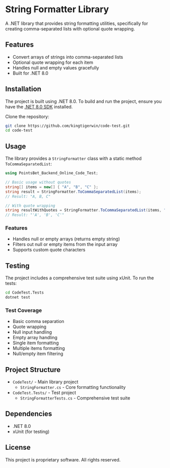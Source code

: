 # String Formatter Library

A .NET library that provides string formatting utilities, specifically for creating comma-separated lists with optional quote wrapping.

## Features

- Convert arrays of strings into comma-separated lists
- Optional quote wrapping for each item
- Handles null and empty values gracefully
- Built for .NET 8.0

## Installation

The project is built using .NET 8.0. To build and run the project, ensure you have the [.NET 8.0 SDK](https://dotnet.microsoft.com/download/dotnet/8.0) installed.

Clone the repository:
```bash
git clone https://github.com/kingtigerwin/code-test.git
cd code-test
```

## Usage

The library provides a `StringFormatter` class with a static method `ToCommaSeparatedList`:

```csharp
using PointsBet_Backend_Online_Code_Test;

// Basic usage without quotes
string[] items = new[] { "A", "B", "C" };
string result = StringFormatter.ToCommaSeparatedList(items);
// Result: "A, B, C"

// With quote wrapping
string resultWithQuotes = StringFormatter.ToCommaSeparatedList(items, "'");
// Result: "'A', 'B', 'C'"
```

### Features
- Handles null or empty arrays (returns empty string)
- Filters out null or empty items from the input array
- Supports custom quote characters

## Testing

The project includes a comprehensive test suite using xUnit. To run the tests:

```bash
cd CodeTest.Tests
dotnet test
```

### Test Coverage
- Basic comma separation
- Quote wrapping
- Null input handling
- Empty array handling
- Single item formatting
- Multiple items formatting
- Null/empty item filtering

## Project Structure

- `CodeTest/` - Main library project
  - `StringFormatter.cs` - Core formatting functionality
- `CodeTest.Tests/` - Test project
  - `StringFormatterTests.cs` - Comprehensive test suite

## Dependencies

- .NET 8.0
- xUnit (for testing)

## License

This project is proprietary software. All rights reserved.
